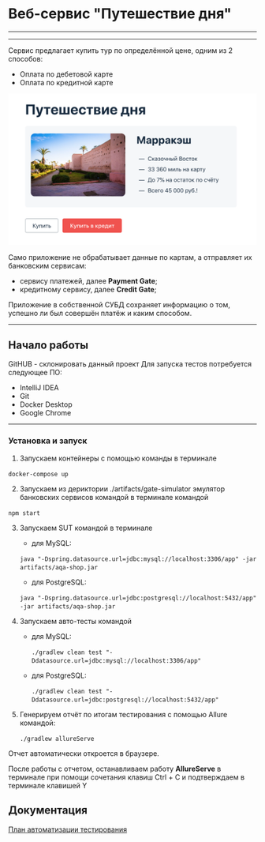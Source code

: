 # Веб-сервис "Путешествие дня"
****************************
********************************
Сервис предлагает купить тур по определённой цене, одним из 2 способов:
+ Оплата по дебетовой карте
+ Оплата по кредитной карте

![Cервис](pic/service.png)

Само приложение не обрабатывает данные по картам, а отправляет их банковским сервисам:
+ сервису платежей, далее **Payment Gate**;
+ кредитному сервису, далее **Credit Gate**;
  
Приложение в собственной СУБД сохраняет информацию о том, успешно ли был совершён платёж и каким способом.
*******************************
## Начало работы
GitHUB - склонировать данный проект
Для запуска тестов потребуется следующее ПО:
+ IntelliJ IDEA
+ Git
+ Docker Desktop
+ Google Chrome
**************************************
### Установка и запуск
1. Запускаем контейнеры с помощью команды в терминале

```docker-compose up```

2. Запускаем из дериктории ./artifacts/gate-simulator эмулятор банковских сервисов командой в терминале командой

```npm start```

3. Запускаем SUT командой в терминале
   + для MySQL: 

   ```java "-Dspring.datasource.url=jdbc:mysql://localhost:3306/app" -jar artifacts/aqa-shop.jar```
   + для PostgreSQL: 

   ```java "-Dspring.datasource.url=jdbc:postgresql://localhost:5432/app" -jar artifacts/aqa-shop.jar```

4. Запускаем авто-тесты командой
   + для MySQL:
   
     ```./gradlew clean test "-Ddatasource.url=jdbc:mysql://localhost:3306/app"```
   + для PostgreSQL:
   
     ```./gradlew clean test "-Ddatasource.url=jdbc:postgresql://localhost:5432/app"```
5. Генерируем отчёт по итогам тестирования с помощью Allure командой:

   ```./gradlew allureServe```

Отчет автоматически откроется в браузере.

После работы с отчетом, останавливаем работу **АllureServe** в терминале при помощи сочетания клавиш Ctrl + C и подтверждаем в терминале клавишей Y

## Документация
[План автоматизации тестирования](docs/Plan.md)
   